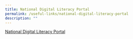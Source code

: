 ```yaml
---
title: National Digital Literacy Portal
permalink: /useful-links/national-digital-literacy-portal
description: ""
---
```

[National Digital Literacy Portal](https://sites.google.com/rss.edu.sg/ndlp-riverside/home)